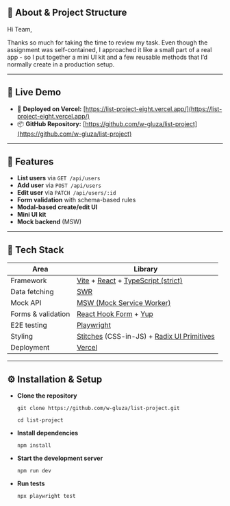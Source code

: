## 📂 About & Project Structure

Hi Team,

Thanks so much for taking the time to review my task. Even though the assignment was self-contained, I approached it like a small part of a real app - so I put together a mini UI kit and a few reusable methods that I’d normally create in a production setup.

---

## 🚀 Live Demo

- 🔗 **Deployed on Vercel:** [https://list-project-eight.vercel.app/](https://list-project-eight.vercel.app/)
- 📦 **GitHub Repository:** [https://github.com/w-gluza/list-project](https://github.com/w-gluza/list-project)

---

## 🧩 Features

- **List users** via `GET /api/users`
- **Add user** via `POST /api/users`
- **Edit user** via `PATCH /api/users/:id`
- **Form validation** with schema-based rules
- **Modal-based create/edit UI**
- **Mini UI kit**
- **Mock backend** (MSW)

---

## 🚀 Tech Stack

| Area               | Library                                                                                                            |
| ------------------ | ------------------------------------------------------------------------------------------------------------------ |
| Framework          | [Vite](https://vitejs.dev/) + [React](https://react.dev/) + [TypeScript (strict)](https://www.typescriptlang.org/) |
| Data fetching      | [SWR](https://swr.vercel.app/)                                                                                     |
| Mock API           | [MSW (Mock Service Worker)](https://mswjs.io/)                                                                     |
| Forms & validation | [React Hook Form](https://react-hook-form.com/) + [Yup](https://github.com/jquense/yup)                            |
| E2E testing        | [Playwright](https://playwright.dev/)                                                                              |
| Styling            | [Stitches](https://stitches.dev/) (CSS-in-JS) + [Radix UI Primitives](https://www.radix-ui.com/primitives)         |
| Deployment         | [Vercel](https://vercel.com/)                                                                                      |

---

## ⚙️ Installation & Setup

- **Clone the repository**
  ```
  git clone https://github.com/w-gluza/list-project.git
  ```
  ```
  cd list-project
  ```
- **Install dependencies**

  ```
  npm install
  ```

- **Start the development server**

  ```
  npm run dev
  ```

- **Run tests**
  ```
  npx playwright test
  ```
